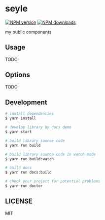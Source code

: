 # seyle

[![NPM version](https://img.shields.io/npm/v/seyle.svg?style=flat)](https://npmjs.org/package/seyle)
[![NPM downloads](http://img.shields.io/npm/dm/seyle.svg?style=flat)](https://npmjs.org/package/seyle)

my public components

## Usage

TODO

## Options

TODO

## Development

```bash
# install dependencies
$ yarn install

# develop library by docs demo
$ yarn start

# build library source code
$ yarn run build

# build library source code in watch mode
$ yarn run build:watch

# build docs
$ yarn run docs:build

# check your project for potential problems
$ yarn run doctor
```

## LICENSE

MIT
